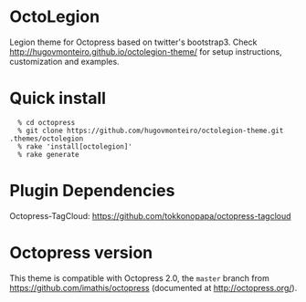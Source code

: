 OctoLegion
==========

Legion theme for Octopress based on twitter's bootstrap3.
Check http://hugovmonteiro.github.io/octolegion-theme/ for 
setup instructions, customization and examples.


Quick install
=============

```
  % cd octopress
  % git clone https://github.com/hugovmonteiro/octolegion-theme.git .themes/octolegion
  % rake 'install[octolegion]'
  % rake generate
```

Plugin Dependencies
===================
Octopress-TagCloud: https://github.com/tokkonopapa/octopress-tagcloud


Octopress version
=================

This theme is compatible with Octopress 2.0,
the `master` branch from https://github.com/imathis/octopress
(documented at http://octopress.org/).


